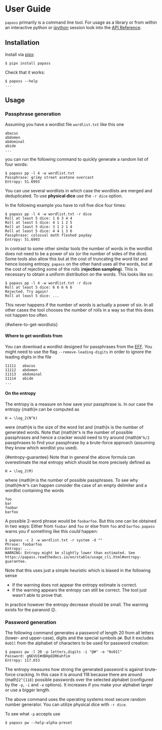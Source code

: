 # User Guide

`papass` primarily is a command line tool. For usage as a library or from within an
interactive python or [ipython](https://ipython.org/) session look into the [API
Reference](./api.rst).

## Installation

Install via [pipx](https://pipx.pypa.io/stable/):

```{code} console
$ pipx install papass
```

Check that it works:

```{code} console
$ papass --help
...
```

## Usage

### Passphrase generation

Assuming you have a wordlist file `wordlist.txt` like this one

```
abacus
abdomen
abdominal
abide
...
```

you can run the following command to quickly generate a random list of four words:

```{code} console
$ papass pp -l 4 -w wordlist.txt
Passphrase: grimy street acetone overcast
Entropy: 51.6993
```

You can use several wordlists in which case the wordlists are merged and deduplicated. To
use **physical dice** use the ``-r dice`` option.

In the following example you have to roll five dice four times:

```{code} console
$ papass pp -l 4 -w wordlist.txt -r dice
Roll at least 5 dice: 1 6 3 4 4
Roll at least 5 dice: 4 1 1 2 5
Roll at least 5 dice: 3 1 2 1 4
Roll at least 5 dice: 4 4 1 3 6
Passphrase: colossal math fleshed payday
Entropy: 51.6993
```

In contrast to some other similar tools the number of words in the wordlist does not need
to be a power of six (or the number of sides of the dice). Some tools also allow this but
at the cost of truncating the word list and hence loosing entropy. ``papass`` on the other
hand uses all the words, but at the cost of rejecting some of the rolls (**rejection
sampling**). This is necessary to obtain a uniform distribution on the words. This looks
like so:

```{code} console
$ papass pp -l 4 -w wordlist.txt -r dice
Roll at least 5 dice: 6 6 6 6 6
Rejected. Try again!
Roll at least 5 dice: ...
```

This never happens if the number of words is actually a power of six. In all other cases
the tool chooses the number of rolls in a way so that this does not happen too often.

{#where-to-get-wordlists}
#### Where to get wordlists from

You can download a wordlist designed for passphrases from the
[EFF](https://www.eff.org/deeplinks/2016/07/new-wordlists-random-passphrases). You might
need to use the flag `--remove-leading-digits` in order to ignore the leading digits in
the file

```
11111   abacus
11112   abdomen
11113   abdominal
11114   abide
...
```

#### On the entropy

The entropy is a measure on how save your passphrase is. In our case the entropy {math}`H`
can be computed as

```{math}
H = \log_2(N^k)
```

were {math}`N` is the size of the word list and {math}`k` is the number of generated
words. Note that {math}`N^k` is the number of possible passphrases and hence a cracker
would need to try around {math}`N^k/2` passphrases to find your passphrase by a
brute-force approach (assuming they know which wordlist you used).

{#entropy-guarantee}
Note that in general the above formula can overestimate the real entropy which should be
more precisely defined as

```{math}
H = \log_2(M)
```

where {math}`M` is the number of possible passphrases. To see why {math}`M<N^k` can happen
consider the case of an empty delimiter and a wordlist containing the words

```
foo
bar
foobar
barfoo
```

A possible 2-word phrase would be `foobarfoo`. But this one can be obtained in two ways:
Either from `foobar` and `foo` or else from `foo` and `barfoo`. `papass` warns you if
something like this *could* happen:

```{code} console
$ papass -c 2 -w wordlist.txt -r system -d ""
Phrase: foobarfoo
Entropy: ...
WARNING: Entropy might be slightly lower than estimated. See https://papass.readthedocs.io/en/stable/usage_cli.html#entropy-guarantee.
```

Note that this uses just a simple heuristic which is biased in the following sense

- If the warning does not appear the entropy estimate is correct.
- If the warning appears the entropy can still be correct. The tool just wasn't able to prove that.

In practice however the entropy decrease should be small. The warning exists for the paranoid 😉.

### Password generation

The following command generates a password of length 20 from all letters (lower- and
upper-case), digits and the special symbols `@#`. But it excludes `0oO1l` from the
alphabet of characters to be used for password creation:

```{code} console
$ papass pw -l 20 -p letters,digits -i "@#" -e "0oO1l"
Password: gNEVUI#dBHpEDRKahfLm
Entropy: 117.653
```

The entropy measures how strong the generated password is against brute-force cracking. In
this case it is around 118 because there are around {math}`2^{118}` possible passwords
over the selected alphabet (configured by the `-p`, `-i` and `-e` options). It increases
if you make your alphabet larger or use a bigger length.

The above command uses the operating systems most secure random number generator. You can
utilize physical dice with `-r dice`.

To see what `-p` accepts use

```{code} console
$ papass pw --help-alpha-preset
```
